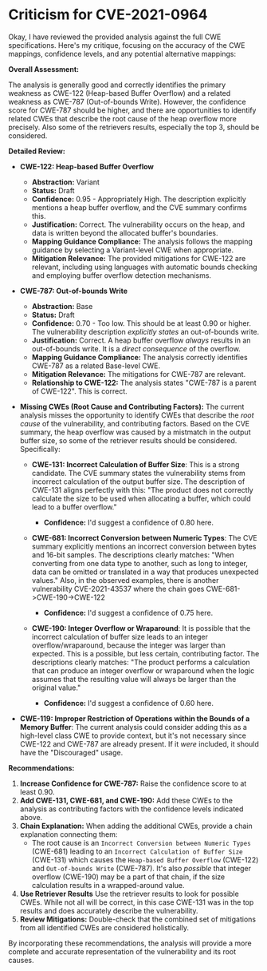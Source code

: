 # Criticism for CVE-2021-0964

Okay, I have reviewed the provided analysis against the full CWE specifications. Here's my critique, focusing on the accuracy of the CWE mappings, confidence levels, and any potential alternative mappings:

**Overall Assessment:**

The analysis is generally good and correctly identifies the primary weakness as CWE-122 (Heap-based Buffer Overflow) and a related weakness as CWE-787 (Out-of-bounds Write). However, the confidence score for CWE-787 should be higher, and there are opportunities to identify related CWEs that describe the root cause of the heap overflow more precisely. Also some of the retrievers results, especially the top 3, should be considered.

**Detailed Review:**

*   **CWE-122: Heap-based Buffer Overflow**
    *   **Abstraction:** Variant
    *   **Status:** Draft
    *   **Confidence:** 0.95 - Appropriately High. The description explicitly mentions a heap buffer overflow, and the CVE summary confirms this.
    *   **Justification:** Correct. The vulnerability occurs on the heap, and data is written beyond the allocated buffer's boundaries.
    *   **Mapping Guidance Compliance:** The analysis follows the mapping guidance by selecting a Variant-level CWE when appropriate.
    *   **Mitigation Relevance:** The provided mitigations for CWE-122 are relevant, including using languages with automatic bounds checking and employing buffer overflow detection mechanisms.
*   **CWE-787: Out-of-bounds Write**
    *   **Abstraction:** Base
    *   **Status:** Draft
    *   **Confidence:** 0.70 - Too low. This should be at least 0.90 or higher. The vulnerability description *explicitly states* an out-of-bounds write.
    *   **Justification:** Correct. A heap buffer overflow *always* results in an out-of-bounds write. It is a *direct consequence* of the overflow.
    *   **Mapping Guidance Compliance:** The analysis correctly identifies CWE-787 as a related Base-level CWE.
    *   **Mitigation Relevance:** The mitigations for CWE-787 are relevant.
    *   **Relationship to CWE-122:** The analysis states "CWE-787 is a parent of CWE-122". This is correct.
*   **Missing CWEs (Root Cause and Contributing Factors):** The current analysis misses the opportunity to identify CWEs that describe the *root cause* of the vulnerability, and contributing factors. Based on the CVE summary, the heap overflow was caused by a mistmatch in the output buffer size, so some of the retriever results should be considered. Specifically:

    *   **CWE-131: Incorrect Calculation of Buffer Size**: This is a strong candidate. The CVE summary states the vulnerability stems from incorrect calculation of the output buffer size. The description of CWE-131 aligns perfectly with this: "The product does not correctly calculate the size to be used when allocating a buffer, which could lead to a buffer overflow."
        *   **Confidence:** I'd suggest a confidence of 0.80 here.

    *   **CWE-681: Incorrect Conversion between Numeric Types**: The CVE summary explicitly mentions an incorrect conversion between bytes and 16-bit samples. The descriptions clearly matches: "When converting from one data type to another, such as long to integer, data can be omitted or translated in a way that produces unexpected values." Also, in the observed examples, there is another vulnerability CVE-2021-43537 where the chain goes CWE-681->CWE-190->CWE-122
        *   **Confidence:** I'd suggest a confidence of 0.75 here.

    *   **CWE-190: Integer Overflow or Wraparound**: It is possible that the incorrect calculation of buffer size leads to an integer overflow/wraparound, because the integer was larger than expected. This is a possible, but less certain, contributing factor. The descriptions clearly matches: "The product performs a calculation that can produce an integer overflow or wraparound when the logic assumes that the resulting value will always be larger than the original value."
        *   **Confidence:** I'd suggest a confidence of 0.60 here.

*   **CWE-119: Improper Restriction of Operations within the Bounds of a Memory Buffer**: The current analysis could consider adding this as a high-level class CWE to provide context, but it's not necessary since CWE-122 and CWE-787 are already present. If it *were* included, it should have the "Discouraged" usage.

**Recommendations:**

1.  **Increase Confidence for CWE-787:** Raise the confidence score to at least 0.90.
2.  **Add CWE-131, CWE-681, and CWE-190:** Add these CWEs to the analysis as contributing factors with the confidence levels indicated above.
3.  **Chain Explanation:** When adding the additional CWEs, provide a chain explanation connecting them:
    *   The root cause is an `Incorrect Conversion between Numeric Types` (CWE-681) leading to an `Incorrect Calculation of Buffer Size` (CWE-131) which causes the `Heap-based Buffer Overflow` (CWE-122) and `Out-of-bounds Write` (CWE-787).  It's also *possible* that integer overflow (CWE-190) may be a part of that chain, if the size calculation results in a wrapped-around value.
4. **Use Retriever Results** Use the retriever results to look for possible CWEs. While not all will be correct, in this case CWE-131 was in the top results and does accurately describe the vulnerability.
5.  **Review Mitigations:** Double-check that the combined set of mitigations from all identified CWEs are considered holistically.

By incorporating these recommendations, the analysis will provide a more complete and accurate representation of the vulnerability and its root causes.
